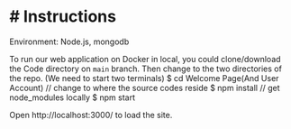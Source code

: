 # # Instructions

Environment: Node.js, mongodb

To run our web application on Docker in local, you could clone/download the Code directory on `main` branch. Then change to the two directories of the repo.
(We need to start two terminals)
    $ cd Welcome Page(And User Account)       // change to where the source codes reside
    $ npm install       // get node_modules locally
    $ npm start
    
Open http://localhost:3000/ to load the site.
